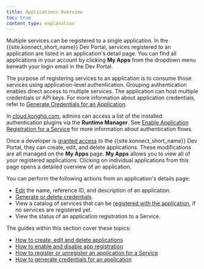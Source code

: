 ```yaml
---
title: Applications Overview
toc: true
content_type: explanation
---
```


Multiple services can be registered to a single application. In the {{site.konnect_short_name}} Dev Portal, services registered to an application are listed in an application's detail page. You can find all applications in your account by clicking  **My Apps** from the dropdown menu beneath your login email in the Dev Portal.

The purpose of registering services to an application is to consume those services using application-level authentication. Grouping authentication enables direct access to multiple services. The application can host multiple credentials or API keys. For more information about application credentials, refer to [Generate Credentials for an Application](/konnect/dev-portal/applications/dev-gen-creds/).

In [cloud.konghq.com](https://cloud.konghq.com), admins can access a list of the installed authentication plugins via the **Runtime Manager**. See [Enable Application Registration for a Service](/konnect/dev-portal/applications/enable-app-reg/) for more information about authentication flows.

Once a developer is [granted access](/konnect/dev-portal/access-and-approval/manage-devs/) to the {{site.konnect_short_name}} Dev Portal, they can create, edit, and delete applications. These modifications are all managed on the **My Apps** page. **My Apps** allows you to view all of your registered applications. Clicking on individual applications from this page opens a detailed overview of an application.

You can perform the following actions from an application's details page:

- [Edit](#edit-an-application) the name, reference ID, and description of an application.
- [Generate or delete credentials](/konnect/dev-portal/applications/dev-gen-creds/).
- View a catalog of services that can be [registered with the application](/konnect/dev-portal/applications/dev-reg-app-service), if no services are registered yet.
- View the status of an application registration to a Service.

The guides within this section cover these topics:

* [How to create, edit and delete applications](/konnect/dev-portal/applications/dev-apps)
* [How to enable and disable app registration](/konnect/dev-portal/applications/enable-app-reg)
* [How to register or unregister an application for a Service](/konnect/dev-portal/applications/dev-reg-app-service)
* [How to generate credentials for an application](/konnect/dev-portal/applications/dev-gen-creds/)
